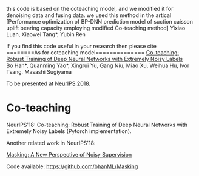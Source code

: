 this code is based on the coteaching model, and we modified it for denoising data and fusing data.
we used this method in the artical [Performance optimization of BP-DNN prediction model of suction caisson uplift bearing capacity employing modified Co-teaching method] Yixiao Luan, Xiaowei Tang*, Yubin Ren

If you find this code useful in your research then please cite  
========As for coteaching model==============
[Co-teaching: Robust Training of Deep Neural Networks with Extremely Noisy Labels](https://arxiv.org/abs/1804.06872)  
Bo Han*, Quanming Yao*, Xingrui Yu, Gang Niu, Miao Xu, Weihua Hu, Ivor Tsang, Masashi Sugiyama  

To be presented at [NeurIPS 2018](https://nips.cc/Conferences/2018/).  

# Co-teaching 
NeurIPS'18: Co-teaching: Robust Training of Deep Neural Networks with Extremely Noisy Labels (Pytorch implementation).

Another related work in NeurIPS'18: 

[Masking: A New Perspective of Noisy Supervision](https://arxiv.org/abs/1805.08193)

Code available: https://github.com/bhanML/Masking

